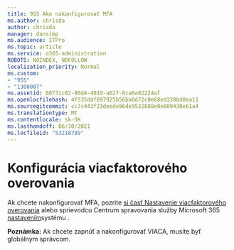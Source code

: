 ```yaml
---
title: 955 Ako nakonfigurovať MFA
ms.author: chrisda
author: chrisda
manager: dansimp
ms.audience: ITPro
ms.topic: article
ms.service: o365-administration
ROBOTS: NOINDEX, NOFOLLOW
localization_priority: Normal
ms.custom:
- "955"
- "1300007"
ms.assetid: 88731c82-90d4-4019-a627-8ca6a82224af
ms.openlocfilehash: 4f535ddf697925b56ba8d72c0e68ed320bd8ea11
ms.sourcegitcommit: cc7c443f23deede96de9532888e0e009430e61a4
ms.translationtype: MT
ms.contentlocale: sk-SK
ms.lasthandoff: 06/30/2021
ms.locfileid: "53218789"
---
```

# <a name="configure-multi-factor-authentication"></a>Konfigurácia viacfaktorového overovania

Ak chcete nakonfigurovať MFA, pozrite [si časť Nastavenie viacfaktorového overovania](/microsoft-365/admin/security-and-compliance/set-up-multi-factor-authentication) alebo sprievodcu Centrum spravovania služby Microsoft 365 [nastavením](https://admin.microsoft.com/AdminPortal/Home?ref=/modernonboarding/mfasetupguide:)systému .

**Poznámka:** Ak chcete zapnúť a nakonfigurovať VIACA, musíte byť globálnym správcom.
